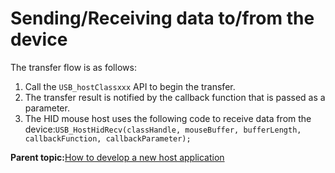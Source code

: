# Sending/Receiving data to/from the device

The transfer flow is as follows:

1.  Call the `USB_hostClassxxx` API to begin the transfer.
2.  The transfer result is notified by the callback function that is passed as a parameter.
3.  The HID mouse host uses the following code to receive data from the device:`USB_HostHidRecv(classHandle, mouseBuffer, bufferLength, callbackFunction, callbackParameter);`

**Parent topic:**[How to develop a new host application](../topics/how_to_develop_a_new_host_application.md)

